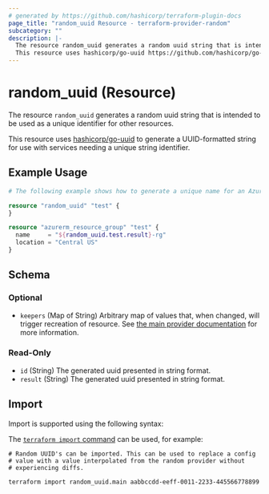```yaml
---
# generated by https://github.com/hashicorp/terraform-plugin-docs
page_title: "random_uuid Resource - terraform-provider-random"
subcategory: ""
description: |-
  The resource random_uuid generates a random uuid string that is intended to be used as a unique identifier for other resources.
  This resource uses hashicorp/go-uuid https://github.com/hashicorp/go-uuid to generate a UUID-formatted string for use with services needing a unique string identifier.
---
```


# random_uuid (Resource)

The resource `random_uuid` generates a random uuid string that is intended to be used as a unique identifier for other resources.

This resource uses [hashicorp/go-uuid](https://github.com/hashicorp/go-uuid) to generate a UUID-formatted string for use with services needing a unique string identifier.

## Example Usage

```terraform
# The following example shows how to generate a unique name for an Azure Resource Group.

resource "random_uuid" "test" {
}

resource "azurerm_resource_group" "test" {
  name     = "${random_uuid.test.result}-rg"
  location = "Central US"
}
```

<!-- schema generated by tfplugindocs -->
## Schema

### Optional

- `keepers` (Map of String) Arbitrary map of values that, when changed, will trigger recreation of resource. See [the main provider documentation](../index.html) for more information.

### Read-Only

- `id` (String) The generated uuid presented in string format.
- `result` (String) The generated uuid presented in string format.

## Import

Import is supported using the following syntax:

The [`terraform import` command](https://developer.hashicorp.com/terraform/cli/commands/import) can be used, for example:

```shell
# Random UUID's can be imported. This can be used to replace a config
# value with a value interpolated from the random provider without
# experiencing diffs.

terraform import random_uuid.main aabbccdd-eeff-0011-2233-445566778899
```
